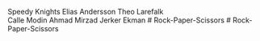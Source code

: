 Speedy Knights
Elias Andersson 
Theo Larefalk   
Calle Modin
Ahmad Mirzad
Jerker Ekman
#   R o c k - P a p e r - S c i s s o r s  
 #   R o c k - P a p e r - S c i s s o r s  
 